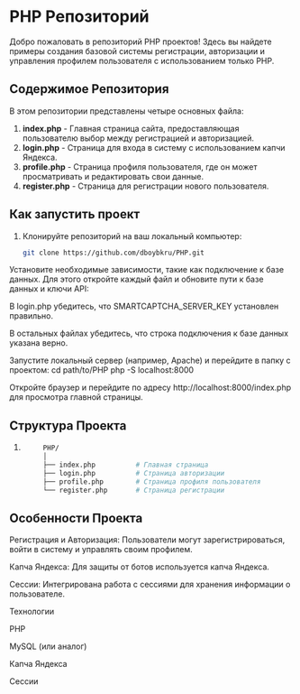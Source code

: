 # PHP Репозиторий

Добро пожаловать в репозиторий PHP проектов! Здесь вы найдете примеры создания базовой системы регистрации, авторизации и управления профилем пользователя с использованием только PHP.

## Содержимое Репозитория

В этом репозитории представлены четыре основных файла:

1. **index.php** - Главная страница сайта, предоставляющая пользователю выбор между регистрацией и авторизацией.
2. **login.php** - Страница для входа в систему с использованием капчи Яндекса.
3. **profile.php** - Страница профиля пользователя, где он может просматривать и редактировать свои данные.
4. **register.php** - Страница для регистрации нового пользователя.

## Как запустить проект

1. Клонируйте репозиторий на ваш локальный компьютер:
   ```bash
   git clone https://github.com/dboybkru/PHP.git


Установите необходимые зависимости, такие как подключение к базе данных. Для этого откройте каждый файл и обновите пути к базе данных и ключи API:

В login.php убедитесь, что SMARTCAPTCHA_SERVER_KEY установлен правильно.

В остальных файлах убедитесь, что строка подключения к базе данных указана верно.



Запустите локальный сервер (например, Apache) и перейдите в папку с проектом:
cd path/to/PHP
php -S localhost:8000


Откройте браузер и перейдите по адресу http://localhost:8000/index.php для просмотра главной страницы.


## Структура Проекта
 1. ```bash
         PHP/
         │
         ├── index.php          # Главная страница
         ├── login.php          # Страница авторизации
         ├── profile.php        # Страница профиля пользователя
         └── register.php       # Страница регистрации 

## Особенности Проекта


Регистрация и Авторизация: Пользователи могут зарегистрироваться, войти в систему и управлять своим профилем.

Капча Яндекса: Для защиты от ботов используется капча Яндекса.

Сессии: Интегрирована работа с сессиями для хранения информации о пользователе.


Технологии


PHP

MySQL (или аналог)

Капча Яндекса

Сессии
